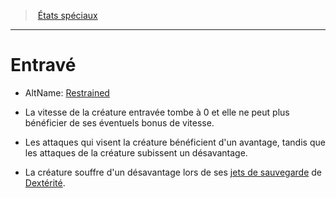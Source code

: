 ﻿---
!GenericItem
Name: Entravé
AltName: '[Restrained](srd_conditions_restrained.md)'
Id: conditions_hd.md#entravé
ParentLink: conditions_hd.md#États-spéciaux
ParentName: États spéciaux
NameLevel: 1
Attributes:
  Name: Entravé
  Markdown: >+
    # <!--Name-->Entravé<!--/Name-->


    - AltName: <!--AltName-->[Restrained](srd_conditions_restrained.md)<!--/AltName-->


    * La vitesse de la créature entravée tombe à 0 et elle ne peut plus bénéficier de ses éventuels bonus de vitesse.


    * Les attaques qui visent la créature bénéficient d'un avantage, tandis que les attaques de la créature subissent un désavantage.


    * La créature souffre d'un désavantage lors de ses [jets de sauvegarde](hd_abilities_jets_de_sauvegarde.md) de [Dextérité](hd_abilities_dexterity.md).

  AltName: '[Restrained](srd_conditions_restrained.md)'
AttributesDictionary: >+
  Name: Entravé

  Markdown: >+

    # <!--Name-->Entravé<!--/Name-->





    - AltName: <!--AltName-->[Restrained](srd_conditions_restrained.md)<!--/AltName-->





    * La vitesse de la créature entravée tombe à 0 et elle ne peut plus bénéficier de ses éventuels bonus de vitesse.





    * Les attaques qui visent la créature bénéficient d'un avantage, tandis que les attaques de la créature subissent un désavantage.





    * La créature souffre d'un désavantage lors de ses [jets de sauvegarde](hd_abilities_jets_de_sauvegarde.md) de [Dextérité](hd_abilities_dexterity.md).



  AltName: '[Restrained](srd_conditions_restrained.md)'

---
> [États spéciaux](hd_conditions.md)

---

# Entravé

- AltName: [Restrained](srd_conditions_restrained.md)

* La vitesse de la créature entravée tombe à 0 et elle ne peut plus bénéficier de ses éventuels bonus de vitesse.

* Les attaques qui visent la créature bénéficient d'un avantage, tandis que les attaques de la créature subissent un désavantage.

* La créature souffre d'un désavantage lors de ses [jets de sauvegarde](hd_abilities_jets_de_sauvegarde.md) de [Dextérité](hd_abilities_dexterity.md).

